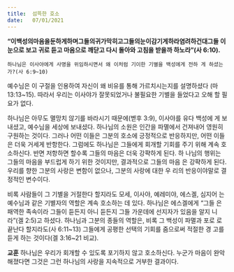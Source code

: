```yaml
---
title:  섬뜩한 호소
date:   07/01/2021
---
```


**“이백성의마음을둔하게하며그들의귀가막히고그들의눈이감기게하라염려하건대그들 이 눈으로 보고 귀로 듣고 마음으로 깨닫고 다시 돌아와 고침을 받을까 하노라”(사 6:10).**

`하나님은 이사야에게 사명을 위임하시면서 왜 이처럼 기이한 기별을 백성에게 전하 게 하셨는가?(사 6:9~10)`

예수님은 이 구절을 인용하여 자신이 왜 비유를 통해 가르치시는지를 설명하셨다 (마 13:13~15). 따라서 우리는 이사야가 잘못되었거나 불필요한 기별을 들었다고 오해 할 필요가 없다.

하나님은 아무도 멸망치 않기를 바라시기 때문에(벧후 3:9), 이사야를 유다 백성에 게 보내셨고, 예수님을 세상에 보내셨다. 하나님의 소원은 인간을 파멸에서 건져내어 영원히 구원하는 것이다. 그러나 어떤 이들은 그분의 호소에 긍정적으로 반응하지만, 어떤 이들은 더욱 거세게 반항한다. 그럼에도 하나님은 그들에게 회개할 기회를 주기 위해 계속 호소하신다. 반면 저항하면 할수록 그들의 마음은 더욱 강퍅하게 된다. 하 나님의 행위는 그들의 마음을 부드럽게 하기 위한 것이지만, 결과적으로 그들의 마음 은 강퍅하게 된다. 우리를 향한 그분의 사랑은 변함이 없으나, 그분의 사랑에 대한 우 리의 반응이야말로 결정적인 변수이다.

비록 사람들이 그 기별을 거절한다 할지라도 모세, 이사야, 예레미야, 에스겔, 심지어 는 예수님과 같은 기별자의 역할은 계속 호소하는 데 있다. 하나님은 에스겔에게 “그들 은 패역한 족속이라 그들이 듣든지 아니 듣든지 그들 가운데에 선지자가 있음을 알지 니라”(겔 2:5)고 하셨다. 하나님과 그분의 종들의 역할은, 비록 그 백성이 파멸과 포로 로 끝난다 할지라도(사 6:11~13) 그들에게 공평한 선택의 기회를 줌으로써 적절한 경 고를 듣게 하는 것이다(겔 3:16~21 비교).

**교훈** 하나님은 우리가 회개할 수 있도록 포기하지 않고 호소하신다. 누군가 마음이 완악해졌다면 그것은 그런 하나님의 사랑을 지속적으로 거부한 결과이다.